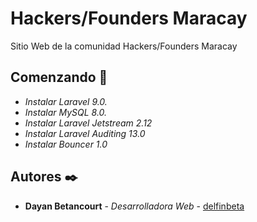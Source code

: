 # Hackers/Founders Maracay

Sitio Web de la comunidad Hackers/Founders Maracay

## Comenzando 🚀

* _Instalar Laravel 9.0._
* _Instalar MySQL 8.0._
* _Instalar Laravel Jetstream 2.12_
* _Instalar Laravel Auditing 13.0_
* _Instalar Bouncer 1.0_

## Autores ✒️

* **Dayan Betancourt** - *Desarrolladora Web* - [delfinbeta](https://github.com/delfinbeta)

